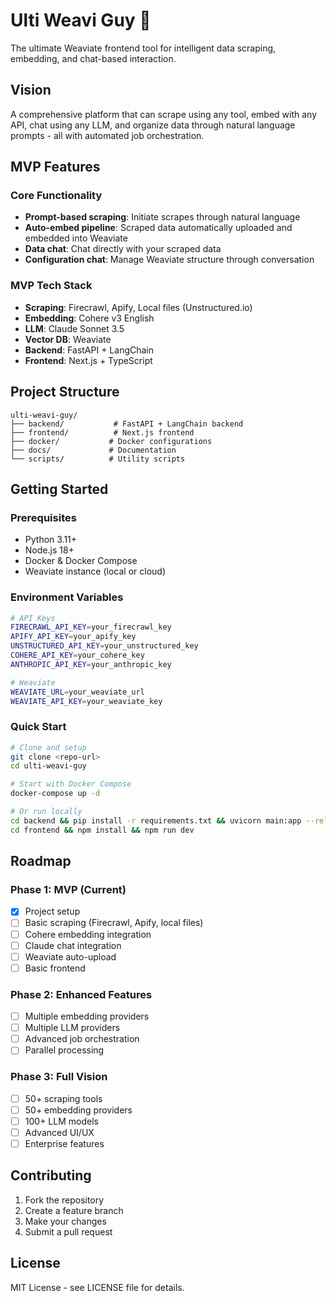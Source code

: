 # Ulti Weavi Guy 🚀

<!-- Verification comment added by Devin for testing PR workflow -->
The ultimate Weaviate frontend tool for intelligent data scraping, embedding, and chat-based interaction.

## Vision

A comprehensive platform that can scrape using any tool, embed with any API, chat using any LLM, and organize data through natural language prompts - all with automated job orchestration.

## MVP Features

### Core Functionality
- **Prompt-based scraping**: Initiate scrapes through natural language
- **Auto-embed pipeline**: Scraped data automatically uploaded and embedded into Weaviate
- **Data chat**: Chat directly with your scraped data
- **Configuration chat**: Manage Weaviate structure through conversation

### MVP Tech Stack
- **Scraping**: Firecrawl, Apify, Local files (Unstructured.io)
- **Embedding**: Cohere v3 English
- **LLM**: Claude Sonnet 3.5
- **Vector DB**: Weaviate
- **Backend**: FastAPI + LangChain
- **Frontend**: Next.js + TypeScript

## Project Structure

```
ulti-weavi-guy/
├── backend/           # FastAPI + LangChain backend
├── frontend/          # Next.js frontend
├── docker/           # Docker configurations
├── docs/             # Documentation
└── scripts/          # Utility scripts
```

## Getting Started

### Prerequisites
- Python 3.11+
- Node.js 18+
- Docker & Docker Compose
- Weaviate instance (local or cloud)

### Environment Variables
```bash
# API Keys
FIRECRAWL_API_KEY=your_firecrawl_key
APIFY_API_KEY=your_apify_key
UNSTRUCTURED_API_KEY=your_unstructured_key
COHERE_API_KEY=your_cohere_key
ANTHROPIC_API_KEY=your_anthropic_key

# Weaviate
WEAVIATE_URL=your_weaviate_url
WEAVIATE_API_KEY=your_weaviate_key
```

### Quick Start
```bash
# Clone and setup
git clone <repo-url>
cd ulti-weavi-guy

# Start with Docker Compose
docker-compose up -d

# Or run locally
cd backend && pip install -r requirements.txt && uvicorn main:app --reload
cd frontend && npm install && npm run dev
```

## Roadmap

### Phase 1: MVP (Current)
- [x] Project setup
- [ ] Basic scraping (Firecrawl, Apify, local files)
- [ ] Cohere embedding integration
- [ ] Claude chat integration
- [ ] Weaviate auto-upload
- [ ] Basic frontend

### Phase 2: Enhanced Features
- [ ] Multiple embedding providers
- [ ] Multiple LLM providers
- [ ] Advanced job orchestration
- [ ] Parallel processing

### Phase 3: Full Vision
- [ ] 50+ scraping tools
- [ ] 50+ embedding providers
- [ ] 100+ LLM models
- [ ] Advanced UI/UX
- [ ] Enterprise features

## Contributing

1. Fork the repository
2. Create a feature branch
3. Make your changes
4. Submit a pull request

## License

MIT License - see LICENSE file for details.
